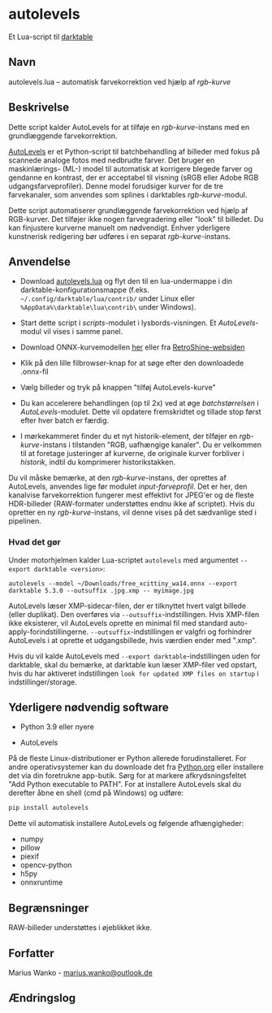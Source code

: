 # autolevels

Et Lua-script til [darktable](https://www.darktable.org)

## Navn

autolevels.lua – automatisk farvekorrektion ved hjælp af _rgb-kurve_

## Beskrivelse

Dette script kalder AutoLevels for at tilføje en _rgb-kurve_-instans med en grundlæggende farvekorrektion.

[AutoLevels](https://github.com/yellowdolphin/autolevels) er et Python-script til batchbehandling af billeder med fokus på scannede analoge fotos med nedbrudte farver. Det bruger en maskinlærings- (ML-) model til automatisk at korrigere blegede farver og gendanne en kontrast, der er acceptabel til visning (sRGB eller Adobe RGB udgangsfarveprofiler). Denne model forudsiger kurver for de tre farvekanaler, som anvendes som splines i darktables _rgb-kurve_-modul.

Dette script automatiserer grundlæggende farvekorrektion ved hjælp af RGB-kurver. Det tilføjer ikke nogen farvegradering eller "look" til billedet. Du kan finjustere kurverne manuelt om nødvendigt. Enhver yderligere kunstnerisk redigering bør udføres i en separat _rgb-kurve_-instans.

## Anvendelse

* Download [autolevels.lua](https://raw.githubusercontent.com/yellowdolphin/darktable-autolevels-module/master/autolevels.lua) og flyt den til en lua-undermappe i din darktable-konfigurationsmappe (f.eks. `~/.config/darktable/lua/contrib/` under Linux eller `%AppData%\darktable\lua\contrib\` under Windows).

* Start dette script i _scripts_-modulet i lysbords-visningen. Et _AutoLevels_-modul vil vises i samme panel.

* Download ONNX-kurvemodellen [her](https://github.com/yellowdolphin/darktable-autolevels-module/releases/download/v1.0.0rc/free_xcittiny_wa14.onnx) eller fra [RetroShine-websiden](https://retroshine.eu/download/free_xcittiny_wa14.onnx)

* Klik på den lille filbrowser-knap for at søge efter den downloadede .onnx-fil

* Vælg billeder og tryk på knappen "tilføj AutoLevels-kurve"

* Du kan accelerere behandlingen (op til 2x) ved at øge *batchstørrelsen* i _AutoLevels_-modulet. Dette vil opdatere fremskridtet og tillade stop først efter hver batch er færdig.

* I mørkekammeret finder du et nyt historik-element, der tilføjer en _rgb-kurve_-instans i tilstanden "RGB, uafhængige kanaler". Du er velkommen til at foretage justeringer af kurverne, de originale kurver forbliver i _historik_, indtil du komprimerer historikstakken.

Du vil måske bemærke, at den _rgb-kurve_-instans, der oprettes af AutoLevels, anvendes lige før modulet _input-farveprofil_. Det er her, den kanalvise farvekorrektion fungerer mest effektivt for JPEG'er og de fleste HDR-billeder (RAW-formater understøttes endnu ikke af scriptet). Hvis du opretter en ny _rgb-kurve_-instans, vil denne vises på det sædvanlige sted i pipelinen.

### Hvad det gør

Under motorhjelmen kalder Lua-scriptet `autolevels` med argumentet `--export darktable <version>`:

```
autolevels --model ~/Downloads/free_xcittiny_wa14.onnx --export darktable 5.3.0 --outsuffix .jpg.xmp -- myimage.jpg
```

AutoLevels læser XMP-sidecar-filen, der er tilknyttet hvert valgt billede (eller duplikat). Den overføres via `--outsuffix`-indstillingen. Hvis XMP-filen ikke eksisterer, vil AutoLevels oprette en minimal fil med standard auto-apply-forindstillingerne. `--outsuffix`-indstillingen er valgfri og forhindrer AutoLevels i at oprette et udgangsbillede, hvis værdien ender med ".xmp".

Hvis du vil kalde AutoLevels med `--export darktable`-indstillingen uden for darktable, skal du bemærke, at darktable kun læser XMP-filer ved opstart, hvis du har aktiveret indstillingen `look for updated XMP files on startup` i indstillinger/storage.

## Yderligere nødvendig software

- Python 3.9 eller nyere

- AutoLevels

På de fleste Linux-distributioner er Python allerede forudinstalleret. For andre operativsystemer kan du downloade det fra [Python.org](https://www.python.org/downloads/) eller installere det via din foretrukne app-butik. Sørg for at markere afkrydsningsfeltet "Add Python executable to PATH". For at installere AutoLevels skal du derefter åbne en shell (cmd på Windows) og udføre:

```bash
pip install autolevels
```

Dette vil automatisk installere AutoLevels og følgende afhængigheder:

- numpy
- pillow
- piexif
- opencv-python
- h5py
- onnxruntime

## Begrænsninger

RAW-billeder understøttes i øjeblikket ikke.

## Forfatter

Marius Wanko - marius.wanko@outlook.de

## Ændringslog